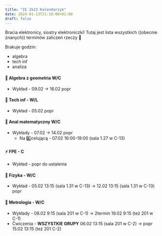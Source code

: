 ```yaml
---
title: "IE 2k23 Kalendarzyk"
date: 2024-01-13T21:10:00+01:00
draft: false
---
```


Bracia elektronicy, siostry elektroniczki! Tutaj jest lista wszystkich ((obecnie znanych)) terminów zaliczeń rzeczy 🎉

Brakuje godzin:
- algebra
- tech inf
- analiza


#### 📐 Algebra z geometria W/C
- Wykład - 09.02 -> 16.02 popr
#### 💾 Tech inf - W/L
- Wykład - 05.02 popr 
#### 🍺 Anal matematyczny W/C
- Wykłady - 07.02 -> 14.02 popr
	- Na 6️⃣celującą - 07.02 16:00-19:00 (sala 1.27 w C-13)
#### ⚡ FPE - C
- Wykład - popr do ustalenia
#### 🏹 Fizyka - W/C
- Wykład - 05.02 13:15 (sala 1.31 w C-13) -> 12.02 13:15 (sala 1.31 w C-13) popr
#### 📏 Metrologia - W/C
- Wykłady - 08.02 9:15 (sala 201 w C-1) -> 2termin 19.02 9:15 (też 201 w C-1)
- Ćwiczenia - **WSZYSTKIE GRUPY** 06.02 13:15 (sala 201 w C-2) -> popr 15.02 13:15 (też 201 C-2)


